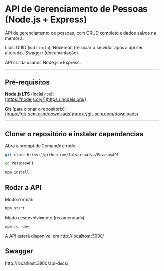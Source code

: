 # API de Gerenciamento de Pessoas (Node.js + Express)

API de gerenciamento de pessoas, com CRUD completo e dados salvos na memória. 

Libs: UUID (`matricula`). Nodemon (reiniciar o servidor após a api ser alterada). Swagger (documentação). 

API criada usando Node.js e Express.

---

## Pré-requisitos

 **Node.js LTS** (inclui `npm`):  
   [https://nodejs.org/](https://nodejs.org/)

 **Git** (para clonar o repositório):  
   [https://git-scm.com/downloads](https://git-scm.com/downloads)



---

## Clonar o repositório e instalar dependencias

Abra o prompt de Comando e rode:

```bash
git clone https://github.com/1alvaropaiva/PessoasAPI 
```

```bash
cd PessoasAPI
```

```bash
npm install
```

## Rodar a API

Modo normal:

```bash
npm start
```
Modo desenvolvimento (recomendado):

```bash
npm run dev
```
A API estará disponível em http://localhost:3000/

## Swagger

http://localhost:3000/api-docs/